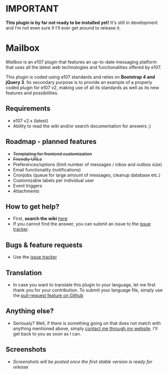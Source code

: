 # IMPORTANT #
**This plugin is by far not ready to be installed yet!** 
It's still in development and I'm not even sure if I'll ever get around to release it.

# Mailbox #
*Mailbox* is an e107 plugin that features an up-to-date messaging platform that uses all the latest web technologies and functionalities offered by e107.

This plugin is coded using e107 standards and relies on **Bootstrap 4 and jQuery 3**. Its secondary purpose is to provide an example of a properly coded plugin for e107 v2, making use of all its standards as well as its new features and possibilities.  

## Requirements ##
* e107 v2.x (latest)
* Ability to read the wiki and/or search documentation for answers ;)

## Roadmap - planned features ##
* ~~Templating for frontend customization~~ 
* ~~Friendly URLs~~
* Preferences/options (limit number of messages / inbox and outbox size)
* Email functionality (notifications)
* Cronjobs (queue for large amount of messages, cleanup database etc.)
* Customizable labels per individual user 
* Event triggers 
* Attachments

## How to get help? ##
* First, **search the wiki** [here](https://github.com/Moc/mailbox/wiki)
* If you cannot find the answer, you can submit an issue to the [issue tracker](https://github.com/Moc/mailbox/issues).

## Bugs &  feature requests ##
* Use the [issue tracker](https://github.com/Moc/mailbox/issues)

## Translation ##
* In case you want to translate this plugin to your language, let me first thank you for your contribution. To submit your language file, simply use the [pull-request feature on Github](https://help.github.com/articles/using-pull-requests) 
 
## Anything else? ##
* Seriously? Well, if there is something going on that does not match with anything mentioned above, simply [contact me through my website](http://www.tijnkuyper.nl). I'll get back to you as soon as I can.

## Screenshots ##
* *Screenshots will be posted once the first stable version is ready for release*
